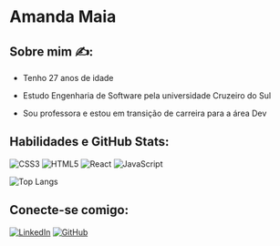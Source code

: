 
# Amanda Maia

## Sobre mim ✍️:
- Tenho 27 anos de idade

- Estudo Engenharia de Software pela universidade Cruzeiro do Sul

- Sou professora e estou em transição de carreira para a área Dev

## Habilidades e GitHub Stats:
![CSS3](https://img.shields.io/badge/CSS3-000?style=for-the-badge&logo=css3&logoColor=264CE4) ![HTML5](https://img.shields.io/badge/HTML5-000?style=for-the-badge&logo=html5) ![React](https://img.shields.io/badge/React-000?style=for-the-badge&logo=react) ![JavaScript](https://img.shields.io/badge/JavaScript-000?style=for-the-badge&logo=javascript)


![Top Langs](https://github-readme-stats-git-masterrstaa-rickstaa.vercel.app/api/top-langs/?username=amandamah321&layout=compact&bg_color=000&border_color=30A3DC&title_color=E94D5F&text_color=FFF)

## Conecte-se comigo:

[![LinkedIn](https://img.shields.io/badge/LinkedIn-000?style=for-the-badge&logo=linkedin&logoColor=0E76A8)](https://www.linkedin.com/in/amanda-maia-35a882164/) [![GitHub](https://img.shields.io/badge/GitHbt-000?style=for-the-badge&logo=github&logoColor=white)](https://github.com/amandamah321)


